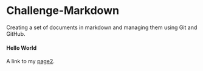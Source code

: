 # Challenge-Markdown
Creating a set of documents in markdown and managing them using Git and GitHub.

#### Hello World

A link to my [page2](Practice.mdn/).

